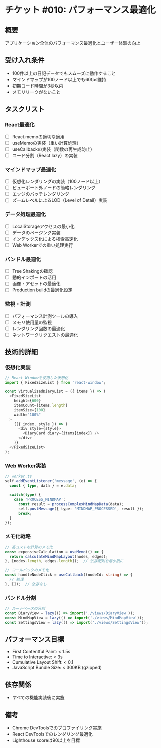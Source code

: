 # チケット #010: パフォーマンス最適化

## 概要
アプリケーション全体のパフォーマンス最適化とユーザー体験の向上

## 受け入れ条件
- 100件以上の日記データでもスムーズに動作すること
- マインドマップが100ノード以上でも60fps維持
- 初期ロード時間が3秒以内
- メモリリークがないこと

## タスクリスト

### React最適化
- [ ] React.memoの適切な適用
- [ ] useMemoの実装（重い計算処理）
- [ ] useCallbackの実装（関数の再生成防止）
- [ ] コード分割（React.lazy）の実装

### マインドマップ最適化
- [ ] 仮想化レンダリングの実装（100ノード以上）
- [ ] ビューポート外ノードの簡略レンダリング
- [ ] エッジのバッチレンダリング
- [ ] ズームレベルによるLOD（Level of Detail）実装

### データ処理最適化
- [ ] LocalStorageアクセスの最小化
- [ ] データのページング実装
- [ ] インデックス化による検索高速化
- [ ] Web Workerでの重い処理実行

### バンドル最適化
- [ ] Tree Shakingの確認
- [ ] 動的インポートの活用
- [ ] 画像・アセットの最適化
- [ ] Production buildの最適化設定

### 監視・計測
- [ ] パフォーマンス計測ツールの導入
- [ ] メモリ使用量の監視
- [ ] レンダリング回数の最適化
- [ ] ネットワークリクエストの最適化

## 技術的詳細

### 仮想化実装
```typescript
// React Windowを使用した仮想化
import { FixedSizeList } from 'react-window';

const VirtualizedDiaryList = ({ items }) => (
  <FixedSizeList
    height={600}
    itemCount={items.length}
    itemSize={100}
    width="100%"
  >
    {({ index, style }) => (
      <div style={style}>
        <DiaryCard diary={items[index]} />
      </div>
    )}
  </FixedSizeList>
);
```

### Web Worker実装
```typescript
// worker.ts
self.addEventListener('message', (e) => {
  const { type, data } = e.data;
  
  switch(type) {
    case 'PROCESS_MINDMAP':
      const result = processComplexMindMapData(data);
      self.postMessage({ type: 'MINDMAP_PROCESSED', result });
      break;
  }
});
```

### メモ化戦略
```typescript
// 高コストな計算のメモ化
const expensiveCalculation = useMemo(() => {
  return calculateMindMapLayout(nodes, edges);
}, [nodes.length, edges.length]);  // 依存配列を最小限に

// コールバックのメモ化
const handleNodeClick = useCallback((nodeId: string) => {
  // 処理
}, []);  // 依存なし
```

### バンドル分割
```typescript
// ルートベースの分割
const DiaryView = lazy(() => import('./views/DiaryView'));
const MindMapView = lazy(() => import('./views/MindMapView'));
const SettingsView = lazy(() => import('./views/SettingsView'));
```

## パフォーマンス目標
- First Contentful Paint: < 1.5s
- Time to Interactive: < 3s
- Cumulative Layout Shift: < 0.1
- JavaScript Bundle Size: < 300KB (gzipped)

## 依存関係
- すべての機能実装後に実施

## 備考
- Chrome DevToolsでのプロファイリング実施
- React DevToolsでのレンダリング最適化
- Lighthouse scoreは90以上を目標